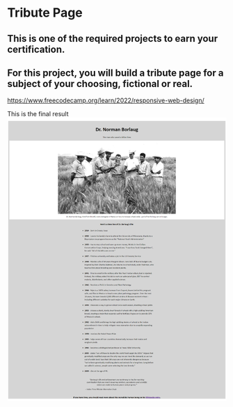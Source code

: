 # Tribute Page
## This is one of the required projects to earn your certification.

## For this project, you will build a tribute page for a subject of your choosing, fictional or real.
https://www.freecodecamp.org/learn/2022/responsive-web-design/

This is the final result<br>
<img src="/10. Tribute page-Certification project/Final result.png">
